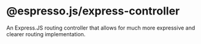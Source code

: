 # @espresso.js/express-controller
An Express.JS routing controller that allows for much more expressive and clearer routing implementation. 